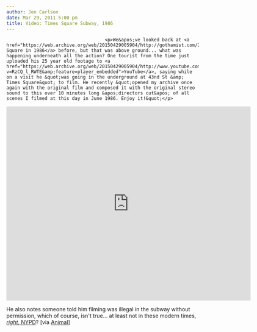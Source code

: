 ```yaml
---
author: Jen Carlson
date: Mar 29, 2011 5:00 pm
title: Video: Times Square Subway, 1986
---
```


	
										<p>We&apos;ve looked back at <a href="https://web.archive.org/web/20150429005904/http://gothamist.com/2010/11/08/flashback_times_square_1986.php">Times Square in 1986</a> before, but that was above ground... what was happening underneath all the action? One tourist from the time just uploaded his 25 year old footage to <a href="https://web.archive.org/web/20150429005904/http://www.youtube.com/watch?v=RzCQ_l_RWTE&amp;feature=player_embedded">YouTube</a>, saying while on a visit he &quot;was going in the underground at 43nd St &amp; Times Square&quot; to film. He recently &quot;opened my archive once again with the original film and composed it with the original stereo sound to this over 10 minutes long &apos;directors cut&apos; of all scenes I filmed at this day in June 1986. Enjoy it!&quot;</p>

<p><iframe title="YouTube video player" width="640" height="510" src="https://web.archive.org/web/20150429005904if_/http://www.youtube.com/embed/RzCQ_l_RWTE" frameborder="0" allowfullscreen></iframe></p>

<p>He also notes someone told him filming was illegal in the subway without permission, which of course, isn&apos;t true... at least not in these modern times, <a href="https://web.archive.org/web/20150429005904/http://gothamist.com/2009/04/13/nypd_get_lesson_in_photography.php"><em>right</em>, NYPD</a>? [via <a href="https://web.archive.org/web/20150429005904/http://animalnewyork.com/2011/03/graffiti-covered-subway-footage/">Animal</a>]</p>					
										
									
				